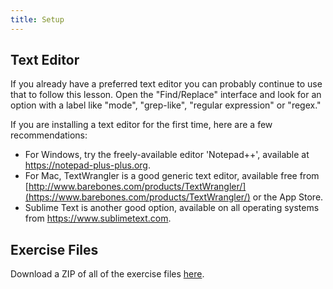 ```yaml
---
title: Setup
---
```


## Text Editor

If you already have a preferred text editor you can probably
continue to use that to follow this lesson.
Open the "Find/Replace" interface and look for
an option with a label like
"mode", "grep-like", "regular expression" or "regex."

If you are installing a text editor for the first time,
here are a few recommendations:

- For Windows,
  try the freely-available editor 'Notepad++',
  available at <https://notepad-plus-plus.org>.
- For Mac, TextWrangler is a good generic text editor,
  available free from [http://www.barebones.com/products/TextWrangler/](https://www.barebones.com/products/TextWrangler/) or the App Store.
- Sublime Text is another good option,
  available on all operating systems from <https://www.sublimetext.com>.

## Exercise Files

Download a ZIP of all of the exercise files [here](https://bit.ly/2nqtWc4).





